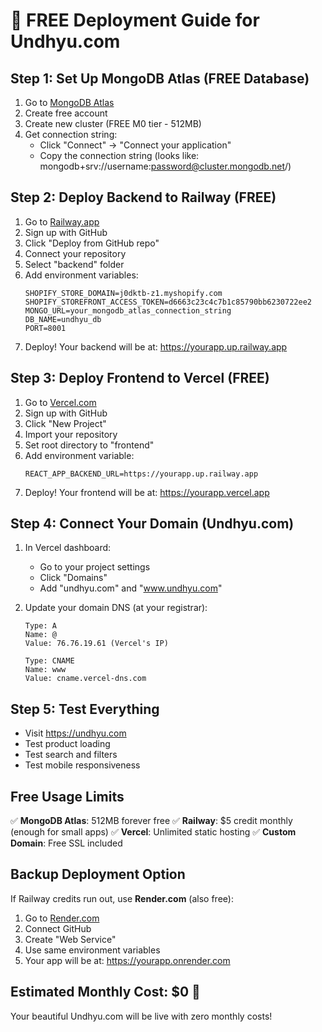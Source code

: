 # 🚀 FREE Deployment Guide for Undhyu.com

## Step 1: Set Up MongoDB Atlas (FREE Database)

1. Go to [MongoDB Atlas](https://www.mongodb.com/atlas/database)
2. Create free account
3. Create new cluster (FREE M0 tier - 512MB)
4. Get connection string:
   - Click "Connect" → "Connect your application"
   - Copy the connection string (looks like: mongodb+srv://username:password@cluster.mongodb.net/)

## Step 2: Deploy Backend to Railway (FREE)

1. Go to [Railway.app](https://railway.app)
2. Sign up with GitHub
3. Click "Deploy from GitHub repo"
4. Connect your repository
5. Select "backend" folder
6. Add environment variables:
   ```
   SHOPIFY_STORE_DOMAIN=j0dktb-z1.myshopify.com
   SHOPIFY_STOREFRONT_ACCESS_TOKEN=d6663c23c4c7b1c85790bb6230722ee2
   MONGO_URL=your_mongodb_atlas_connection_string
   DB_NAME=undhyu_db
   PORT=8001
   ```
7. Deploy! Your backend will be at: https://yourapp.up.railway.app

## Step 3: Deploy Frontend to Vercel (FREE)

1. Go to [Vercel.com](https://vercel.com)
2. Sign up with GitHub
3. Click "New Project"
4. Import your repository
5. Set root directory to "frontend"
6. Add environment variable:
   ```
   REACT_APP_BACKEND_URL=https://yourapp.up.railway.app
   ```
7. Deploy! Your frontend will be at: https://yourapp.vercel.app

## Step 4: Connect Your Domain (Undhyu.com)

1. In Vercel dashboard:
   - Go to your project settings
   - Click "Domains"
   - Add "undhyu.com" and "www.undhyu.com"

2. Update your domain DNS (at your registrar):
   ```
   Type: A
   Name: @
   Value: 76.76.19.61 (Vercel's IP)
   
   Type: CNAME  
   Name: www
   Value: cname.vercel-dns.com
   ```

## Step 5: Test Everything

- Visit https://undhyu.com
- Test product loading
- Test search and filters
- Test mobile responsiveness

## Free Usage Limits

✅ **MongoDB Atlas**: 512MB forever free
✅ **Railway**: $5 credit monthly (enough for small apps)
✅ **Vercel**: Unlimited static hosting
✅ **Custom Domain**: Free SSL included

## Backup Deployment Option

If Railway credits run out, use **Render.com** (also free):
1. Go to [Render.com](https://render.com)
2. Connect GitHub
3. Create "Web Service"
4. Use same environment variables
5. Your app will be at: https://yourapp.onrender.com

## Estimated Monthly Cost: $0 🎉

Your beautiful Undhyu.com will be live with zero monthly costs!